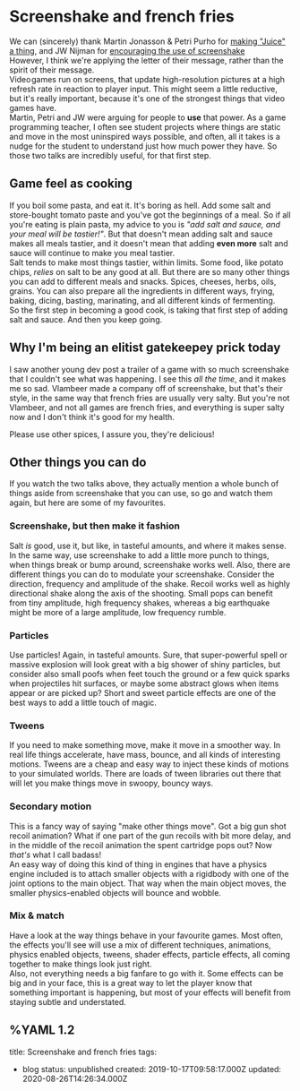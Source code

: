 # Screenshake and french fries

We can (sincerely) thank Martin Jonasson & Petri Purho for [making "Juice" a thing](https://www.youtube.com/watch?v=Fy0aCDmgnxg), and JW Nijman for [encouraging the use of screenshake](https://www.youtube.com/watch?v=AJdEqssNZ-U)   
However, I think we're applying the letter of their message, rather than the spirit of their message.  
Video&hairsp;games run on screens, that update high-resolution pictures at a high refresh rate in reaction to player input. This might seem a little reductive, but it's really important, because it's one of the strongest things that video&hairsp;games have.   
Martin, Petri and JW were arguing for people to **use** that power. As a game programming teacher, I often see student projects where things are static and move in the most uninspired ways possible, and often, all it takes is a nudge for the student to understand just how much power they have. So those two talks are incredibly useful, for that first step.   

## Game feel as cooking
If you boil some pasta, and eat it. It's boring as hell. Add some salt and store-bought tomato paste and you've got the beginnings of a meal. So if all you're eating is plain pasta, my advice to you is *"add salt and sauce, and your meal will be tastier!"*. But that doesn't mean adding salt and sauce makes all meals tastier, and it doesn't mean that adding **even more** salt and sauce will continue to make you meal tastier.  
Salt tends to make most things tastier, within limits. Some food, like potato chips, *relies* on salt to be any good at all. But there are so many other things you can add to different meals and snacks. Spices, cheeses, herbs, oils, grains. You can also prepare all the ingredients in different ways, frying, baking, dicing, basting, marinating, and all different kinds of fermenting.   
So the first step in becoming a good cook, is taking that first step of adding salt and sauce. And then you keep going.   

## Why I'm being an elitist gatekeepey prick today
I saw another young dev post a trailer of a game with so much screenshake that I couldn't see what was happening. I see this *all the time*, and it makes me so sad. Vlambeer made a company off of screenshake, but that's their style, in the same way that french fries are usually very salty. But you're not Vlambeer, and not all games are french fries, and everything is super salty now and I don't think it's good for my health.   

Please use other spices, I assure you, they're delicious!

## Other things you can do
If you watch the two talks above, they actually mention a whole bunch of things aside from screenshake that you can use, so go and watch them again, but here are some of my favourites.

### Screenshake, but then make it fashion
Salt *is* good, use it, but like, in tasteful amounts, and where it makes sense. In the same way, use screenshake to add a little more punch to things, when things break or bump around, screenshake works well. Also, there are different things you can do to modulate your screenshake. Consider the direction, frequency and amplitude of the shake. Recoil works well as highly directional shake along the axis of the shooting. Small pops can benefit from tiny amplitude, high frequency shakes, whereas a big earthquake might be more of a large amplitude, low frequency rumble.  

### Particles
Use particles! Again, in tasteful amounts. Sure, that super-powerful spell or massive explosion will look great with a big shower of shiny particles, but consider also small poofs when feet touch the ground or a few quick sparks when projectiles hit surfaces, or maybe some abstract glows when items appear or are picked up? Short and sweet particle effects are one of the best ways to add a little touch of magic.   

### Tweens
If you need to make something move, make it move in a smoother way. In real life things accelerate, have mass, bounce, and all kinds of interesting motions. Tweens are a cheap and easy way to inject these kinds of motions to your simulated worlds. There are loads of tween libraries out there that will let you make things move in swoopy, bouncy ways.

### Secondary motion
This is a fancy way of saying "make other things move". Got a big gun shot recoil animation? What if one part of the gun recoils with bit more delay, and in the middle of the recoil animation the spent cartridge pops out? Now *that's* what I call badass!   
An easy way of doing this kind of thing in engines that have a physics engine included is to attach smaller objects with a rigidbody with one of the joint options to the main object. That way when the main object moves, the smaller physics-enabled objects will bounce and wobble.

### Mix & match
Have a look at the way things behave in your favourite games. Most often, the effects you'll see will use a mix of different techniques, animations, physics enabled objects, tweens, shader effects, particle effects, all coming together to make things look just right.  
Also, not everything needs a big fanfare to go with it. Some effects can be big and in your face, this is a great way to let the player know that something important is happening, but most of your effects will benefit from staying subtle and understated.


%YAML 1.2
---
title: Screenshake and french fries
tags:
  - blog
status: unpublished
created: 2019-10-17T09:58:17.000Z
updated: 2020-08-26T14:26:34.000Z
